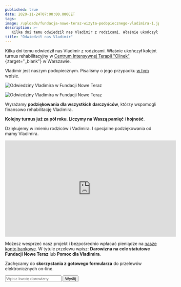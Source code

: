 ```yaml
---
published: true
date: 2020-11-24T07:00:00.000CET
tags: 
image: /uploads/fundacja-nowe-teraz-wizyta-podopiecznego-vladimira-1.jpg
description: >-
   Kilka dni temu odwiedził nas Vladimir z rodzicami. Właśnie ukończył kolejnt turnus rehabilitacyjny.
title: "Odwiedził nas Vladimir"
---
```


Kilka dni temu odwiedził nas Vladimir z rodzicami. Właśnie ukończył kolejnt turnus rehabilitacyjny w [Centrum Intensywnej Terapii "Olinek"](https://olinek.com.pl){:target="_blank"} w Warszawie.

Vladimir jest naszym podopiecznym. Pisaliśmy o jego przypadku [w tym wpisie](https://www.noweteraz.pl/blog/pomoc-dla-vladimira/).


![Odwiedziny Vladimira w Fundacji Nowe Teraz](/uploads/fundacja-nowe-teraz-wizyta-podopiecznego-vladimira-2.jpg)

![Odwiedziny Vladimira w Fundacji Nowe Teraz](/uploads/fundacja-nowe-teraz-wizyta-podopiecznego-vladimira-3.jpg)

Wyrażamy **podziękowania dla wszystkich darczyńców**, którzy wspomogli finansowo rehabilitację Vladimira. 

**Kolejny turnus już za pół roku. Liczymy na Waszą pamięć i hojność.**

Dziękujemy w imieniu rodziców i Vadimira. I specjalne podziękowania od mamy Vladimira.

<iframe width="560" height="315" src="https://www.youtube.com/embed/1U_iZ6It0T0" frameborder="0" allow="accelerometer; autoplay; clipboard-write; encrypted-media; gyroscope; picture-in-picture" allowfullscreen></iframe>


Możesz wesprzeć nasz projekt i bezpośrednio wpłacać pieniądze na [nasze konto bankowe](https://www.noweteraz.pl/kontakt/). W tytule przelewu wpisz: **Darowizna na cele statutowe Fundacji Nowe Teraz** lub **Pomoc dla Vladimira**. 


Zachęcamy do **skorzystania z gotowego formularza** do przelewów elektronicznych on-line.

<div id="donation" class="warning">
<section class="feature feature--narrow">
<form method="get" action="https://sklep.przelewy24.pl/zakup.php">
<input type="hidden" name="z24_id_sprzedawcy" value="97190">
<input type="hidden" name="z24_crc" value="eea36f0c">
<input type="hidden" name="z24_return_url" value="https://www.noweteraz.pl/donation-thanks/">
<input type="hidden" name="z24_nazwa" value="Darowizna na cele statutowe Fundacji Nowe Teraz">
<input type="hidden" name="z24_language" value="pl">
<input type="hidden" id="z24_kwota" name="z24_kwota">
<input type="text" id="z24_kwota_custom" name="z24_kwota_custom" placeholder="Wpisz kwotę darowizny">
<button id="btnSubmit" type="submit">Wyślij</button>

</form>
</section>
</div>